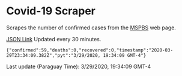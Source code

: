 # Covid-19 Scraper

Scrapes the number of confirmed cases from the [MSPBS](https://www.mspbs.gov.py/covid-19.php) web page.

[JSON Link](https://jmayalag.github.io/covid19-scrape/cases.json)
Updated every 30 minutes.
```
{"confirmed":59,"deaths":0,"recovered":0,"timestamp":"2020-03-29T23:34:09.382Z","pyt":"3/29/2020, 19:34:09 GMT-4"}
```
Last update (Paraguay Time): 3/29/2020, 19:34:09 GMT-4